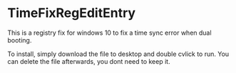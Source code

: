 # TimeFixRegEditEntry
This is a registry fix for windows 10 to fix a time sync error when dual booting.

To install, simply download the file to desktop and double cvlick to run.
You can delete the file afterwards, you dont need to keep it.

